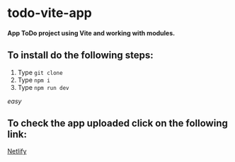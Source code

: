 # todo-vite-app

#### App ToDo project using Vite and working with modules.

## To install do the following steps:
1. Type ```git clone```
2. Type ```npm i```
3. Type ```npm run dev```

_easy_

## To check the app uploaded click on the following link:
[Netlify](https://gorgeous-kataifi-1dd7fb.netlify.app)
